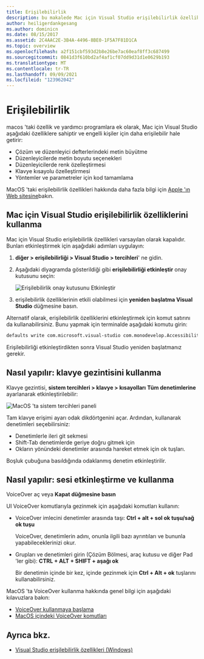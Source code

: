 ```yaml
---
title: Erişilebilirlik
description: bu makalede Mac için Visual Studio erişilebilirlik özellikleri ve bunların nasıl etkinleştiribilecekleri açıklanır.
author: heiligerdankgesang
ms.author: dominicn
ms.date: 08/15/2017
ms.assetid: 2C4AAC2E-3B4A-4496-8BE0-1F5A7F81D1CA
ms.topic: overview
ms.openlocfilehash: a2f151cbf593d2b8e26be7ac60eaf8ff3c687499
ms.sourcegitcommit: 0841d3f610bd2af4af1cf07dd9d31d1e0629b193
ms.translationtype: MT
ms.contentlocale: tr-TR
ms.lasthandoff: 09/09/2021
ms.locfileid: "123962042"
---
```

# <a name="accessibility"></a>Erişilebilirlik

macos 'taki özellik ve yardımcı programlara ek olarak, Mac için Visual Studio aşağıdaki özelliklere sahiptir ve engelli kişiler için daha erişilebilir hale getirir:

- Çözüm ve düzenleyici defterlerindeki metin büyütme
- Düzenleyicilerde metin boyutu seçenekleri
- Düzenleyicilerde renk özelleştirmesi
- Klavye kısayolu özelleştirmesi
- Yöntemler ve parametreler için kod tamamlama

MacOS 'taki erişilebilirlik özellikleri hakkında daha fazla bilgi için [Apple 'ın Web sitesine](https://www.apple.com/accessibility/mac/)bakın.

## <a name="using-accessibility-features-in-visual-studio-for-mac"></a>Mac için Visual Studio erişilebilirlik özelliklerini kullanma

Mac için Visual Studio erişilebilirlik özellikleri varsayılan olarak kapalıdır. Bunları etkinleştirmek için aşağıdaki adımları uygulayın:

1. **diğer > erişilebilirliği > Visual Studio > tercihleri**' ne gidin.

2. Aşağıdaki diyagramda gösterildiği gibi **erişilebilirliği etkinleştir** onay kutusunu seçin:

    ![Erişilebilirlik onay kutusunu Etkinleştir](media/accessibility-image1.png)

3. erişilebilirlik özelliklerinin etkili olabilmesi için **yeniden başlatma Visual Studio** düğmesine basın.

Alternatif olarak, erişilebilirlik özelliklerini etkinleştirmek için komut satırını da kullanabilirsiniz. Bunu yapmak için terminalde aşağıdaki komutu girin:

```bash
defaults write com.microsoft.visual-studio com.monodevelop.AccessibilityEnabled 1
```

Erişilebilirliği etkinleştirdikten sonra Visual Studio yeniden başlatmanız gerekir.

## <a name="how-to-use-keyboard-navigation"></a>Nasıl yapılır: klavye gezintisini kullanma

Klavye gezintisi, **sistem tercihleri > klavye > kısayolları** **Tüm denetimlerine** ayarlanarak etkinleştirilebilir:

![MacOS 'ta sistem tercihleri paneli](media/accessibility-image2.png)

Tam klavye erişimi ayarı odak dikdörtgenini açar. Ardından, kullanarak denetimleri seçebilirsiniz:

- Denetimlerle ileri git sekmesi
- Shift-Tab denetimlerde geriye doğru gitmek için
- Okların yönündeki denetimler arasında hareket etmek için ok tuşları.

Boşluk çubuğuna basıldığında odaklanmış denetim etkinleştirilir.

## <a name="how-to-enable-and-use-voice-over"></a>Nasıl yapılır: sesi etkinleştirme ve kullanma

VoiceOver aç veya **Kapat düğmesine basın**

UI VoiceOver komutlarıyla gezinmek için aşağıdaki komutları kullanın:

- VoiceOver imlecini denetimler arasında taşı: **Ctrl + alt + sol ok tuşu/sağ ok tuşu**

   VoiceOver, denetimlerin adını, onunla ilgili bazı ayrıntıları ve bununla yapabileceklerinizi okur.

- Grupları ve denetimleri girin (Çözüm Bölmesi, araç kutusu ve diğer Pad 'ler gibi): **CTRL + ALT + SHIFT + aşağı ok**

   Bir denetimin içinde bir kez, içinde gezinmek için **Ctrl + Alt + ok** tuşlarını kullanabilirsiniz.

MacOS 'ta VoiceOver kullanma hakkında genel bilgi için aşağıdaki kılavuzlara bakın:

- [VoiceOver kullanmaya başlama](https://help.apple.com/voiceover/info/guide/10.12/)
- [MacOS içindeki VoiceOver komutları](https://lab.dotjay.com/notes/voiceover-commands/)

## <a name="see-also"></a>Ayrıca bkz.

- [Visual Studio erişilebilirlik özellikleri (Windows)](/visualstudio/ide/reference/accessibility-features-of-visual-studio)